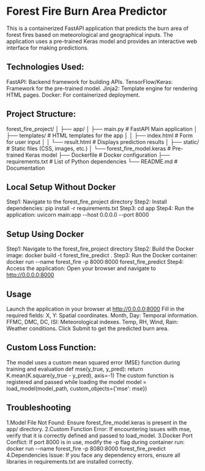 # Forest Fire Burn Area Predictor

This is a containerized FastAPI application that predicts the burn area of forest fires based on meteorological and geographical inputs. 
The application uses a pre-trained Keras model and provides an interactive web interface for making predictions.

## Technologies Used:
FastAPI: Backend framework for building APIs.
TensorFlow/Keras: Framework for the pre-trained model.
Jinja2: Template engine for rendering HTML pages.
Docker: For containerized deployment.

## Project Structure:
forest_fire_project/
│
├── app/
│   ├── main.py               # FastAPI Main application 
│   ├── templates/            # HTML templates for the app
│   │   ├── index.html        # Form for user input
│   │   └── result.html       # Displays prediction results
│   ├── static/               # Static files (CSS, images, etc.)
│   └── forest_fire_model.keras  # Pre-trained Keras model
├── Dockerfile                # Docker configuration
├── requirements.txt          # List of Python dependencies
└── README.md                 # Documentation

## Local Setup Without Docker
Step1: Navigate to the forest_fire_project directory
Step2: Install dependencies: pip install -r requirements.txt
Step3: cd app
Step4: Run the application: uvicorn main:app --host 0.0.0.0 --port 8000


## Setup Using Docker
Step1: Navigate to the forest_fire_project directory
Step2: Build the Docker image: docker build -t forest_fire_predict .
Step3: Run the Docker container: docker run --name forest_fire -p 8000:8000 forest_fire_predict
Step4: Access the application: Open your browser and navigate to http://0.0.0.0:8000 

## Usage
Launch the application in your browser at http://0.0.0.0:8000
Fill in the required fields:
X, Y: Spatial coordinates.
Month, Day: Temporal information.
FFMC, DMC, DC, ISI: Meteorological indexes.
Temp, RH, Wind, Rain: Weather conditions.
Click Submit to get the predicted burn area.

## Custom Loss Function:
The model uses a custom mean squared error (MSE) function during training and evaluation
def mse(y_true, y_pred):
    return K.mean(K.square(y_true - y_pred), axis=-1)
The custom function is registered and passed while loading the model
model = load_model(model_path, custom_objects={'mse': mse})

## Troubleshooting
1.Model File Not Found: Ensure forest_fire_model.keras is present in the app/ directory.
2.Custom Function Error: If encountering issues with mse, verify that it is correctly defined and passed to load_model.
3.Docker Port Conflict: If port 8000 is in use, modify the -p flag during container run:
docker run --name forest_fire -p 8080:8000 forest_fire_predict
4.Dependencies Issue: If you face any dependency errors, ensure all libraries in requirements.txt are installed correctly.
